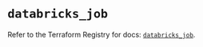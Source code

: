 # `databricks_job`

Refer to the Terraform Registry for docs: [`databricks_job`](https://registry.terraform.io/providers/databricks/databricks/1.41.0/docs/resources/job).
